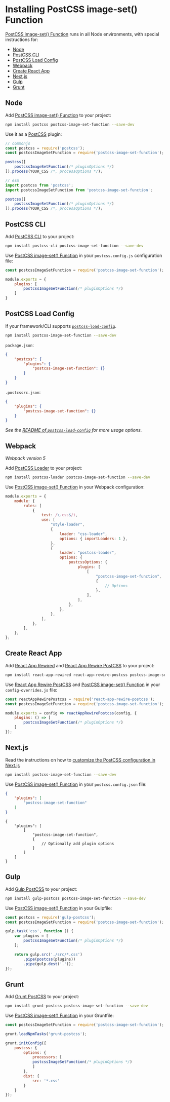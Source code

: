 # Installing PostCSS image-set() Function

[PostCSS image-set() Function] runs in all Node environments, with special instructions for:

- [Node](#node)
- [PostCSS CLI](#postcss-cli)
- [PostCSS Load Config](#postcss-load-config)
- [Webpack](#webpack)
- [Create React App](#create-react-app)
- [Next.js](#nextjs)
- [Gulp](#gulp)
- [Grunt](#grunt)

## Node

Add [PostCSS image-set() Function] to your project:

```bash
npm install postcss postcss-image-set-function --save-dev
```

Use it as a [PostCSS] plugin:

```js
// commonjs
const postcss = require('postcss');
const postcssImageSetFunction = require('postcss-image-set-function');

postcss([
	postcssImageSetFunction(/* pluginOptions */)
]).process(YOUR_CSS /*, processOptions */);
```

```js
// esm
import postcss from 'postcss';
import postcssImageSetFunction from 'postcss-image-set-function';

postcss([
	postcssImageSetFunction(/* pluginOptions */)
]).process(YOUR_CSS /*, processOptions */);
```

## PostCSS CLI

Add [PostCSS CLI] to your project:

```bash
npm install postcss-cli postcss-image-set-function --save-dev
```

Use [PostCSS image-set() Function] in your `postcss.config.js` configuration file:

```js
const postcssImageSetFunction = require('postcss-image-set-function');

module.exports = {
	plugins: [
		postcssImageSetFunction(/* pluginOptions */)
	]
}
```

## PostCSS Load Config

If your framework/CLI supports [`postcss-load-config`](https://github.com/postcss/postcss-load-config).

```bash
npm install postcss-image-set-function --save-dev
```

`package.json`:

```json
{
	"postcss": {
		"plugins": {
			"postcss-image-set-function": {}
		}
	}
}
```

`.postcssrc.json`:

```json
{
	"plugins": {
		"postcss-image-set-function": {}
	}
}
```

_See the [README of `postcss-load-config`](https://github.com/postcss/postcss-load-config#usage) for more usage options._

## Webpack

_Webpack version 5_

Add [PostCSS Loader] to your project:

```bash
npm install postcss-loader postcss-image-set-function --save-dev
```

Use [PostCSS image-set() Function] in your Webpack configuration:

```js
module.exports = {
	module: {
		rules: [
			{
				test: /\.css$/i,
				use: [
					"style-loader",
					{
						loader: "css-loader",
						options: { importLoaders: 1 },
					},
					{
						loader: "postcss-loader",
						options: {
							postcssOptions: {
								plugins: [
									[
										"postcss-image-set-function",
										{
											// Options
										},
									],
								],
							},
						},
					},
				],
			},
		],
	},
};
```

## Create React App

Add [React App Rewired] and [React App Rewire PostCSS] to your project:

```bash
npm install react-app-rewired react-app-rewire-postcss postcss-image-set-function --save-dev
```

Use [React App Rewire PostCSS] and [PostCSS image-set() Function] in your
`config-overrides.js` file:

```js
const reactAppRewirePostcss = require('react-app-rewire-postcss');
const postcssImageSetFunction = require('postcss-image-set-function');

module.exports = config => reactAppRewirePostcss(config, {
	plugins: () => [
		postcssImageSetFunction(/* pluginOptions */)
	]
});
```

## Next.js

Read the instructions on how to [customize the PostCSS configuration in Next.js](https://nextjs.org/docs/advanced-features/customizing-postcss-config)

```bash
npm install postcss-image-set-function --save-dev
```

Use [PostCSS image-set() Function] in your `postcss.config.json` file:

```json
{
	"plugins": [
		"postcss-image-set-function"
	]
}
```

```json5
{
	"plugins": [
		[
			"postcss-image-set-function",
			{
				// Optionally add plugin options
			}
		]
	]
}
```

## Gulp

Add [Gulp PostCSS] to your project:

```bash
npm install gulp-postcss postcss-image-set-function --save-dev
```

Use [PostCSS image-set() Function] in your Gulpfile:

```js
const postcss = require('gulp-postcss');
const postcssImageSetFunction = require('postcss-image-set-function');

gulp.task('css', function () {
	var plugins = [
		postcssImageSetFunction(/* pluginOptions */)
	];

	return gulp.src('./src/*.css')
		.pipe(postcss(plugins))
		.pipe(gulp.dest('.'));
});
```

## Grunt

Add [Grunt PostCSS] to your project:

```bash
npm install grunt-postcss postcss-image-set-function --save-dev
```

Use [PostCSS image-set() Function] in your Gruntfile:

```js
const postcssImageSetFunction = require('postcss-image-set-function');

grunt.loadNpmTasks('grunt-postcss');

grunt.initConfig({
	postcss: {
		options: {
			processors: [
			postcssImageSetFunction(/* pluginOptions */)
			]
		},
		dist: {
			src: '*.css'
		}
	}
});
```

[Gulp PostCSS]: https://github.com/postcss/gulp-postcss
[Grunt PostCSS]: https://github.com/nDmitry/grunt-postcss
[PostCSS]: https://github.com/postcss/postcss
[PostCSS CLI]: https://github.com/postcss/postcss-cli
[PostCSS Loader]: https://github.com/postcss/postcss-loader
[PostCSS image-set() Function]: https://github.com/csstools/postcss-plugins/tree/main/plugins/postcss-image-set-function
[React App Rewire PostCSS]: https://github.com/csstools/react-app-rewire-postcss
[React App Rewired]: https://github.com/timarney/react-app-rewired
[Next.js]: https://nextjs.org
